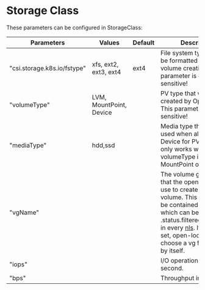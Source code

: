# Storage Class

These parameters can be configured in StorageClass:

| Parameters                  | Values                                 | Default  | Description         |
|-----------------------------|----------------------------------------|----------|---------------------|
| "csi.storage.k8s.io/fstype" | xfs, ext2, ext3, ext4 | ext4 | File system type that will be formatted during volume creation. This parameter is case sensitive! |
| "volumeType" | LVM, MountPoint, Device                | | PV type that will be created by Open-Local. This parameter is case sensitive! |
| "mediaType" | hdd,ssd |      | Media type that will be used when allocate Device for PV. The param only works when volumeType is MountPoint or Device. |
| "vgName" | | | The volume group name that the open-local will use to create the logical volume. This name must be contained in vg list, which can be found in .status.filteredStorageInfo in every [nls](../api/nls_zh_CN.md). If no value is set, open-local will choose a vg from vg list by itself. |
| "iops" | | | I/O operations per second. |
| "bps" | | | Throughput in KiB/s. |
